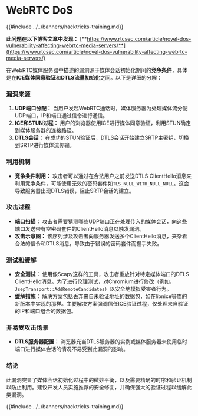# WebRTC DoS

{{#include ../../banners/hacktricks-training.md}}

**此问题在以下博客文章中发现：** [**https://www.rtcsec.com/article/novel-dos-vulnerability-affecting-webrtc-media-servers/**](https://www.rtcsec.com/article/novel-dos-vulnerability-affecting-webrtc-media-servers/)

在WebRTC媒体服务器中描述的漏洞源于媒体会话初始化期间的**竞争条件**，具体是在**ICE媒体同意验证**和**DTLS流量初始化**之间。以下是详细的分解：

### 漏洞来源

1. **UDP端口分配：** 当用户发起WebRTC通话时，媒体服务器为处理媒体流分配UDP端口，IP和端口通过信令进行通信。
2. **ICE和STUN过程：** 用户的浏览器使用ICE进行媒体同意验证，利用STUN确定到媒体服务器的连接路径。
3. **DTLS会话：** 在成功的STUN验证后，DTLS会话开始建立SRTP主密钥，切换到SRTP进行媒体流传输。

### 利用机制

- **竞争条件利用：** 攻击者可以通过在合法用户之前发送DTLS ClientHello消息来利用竞争条件，可能使用无效的密码套件如`TLS_NULL_WITH_NULL_NULL`。这会导致服务器出现DTLS错误，阻止SRTP会话的建立。

### 攻击过程

- **端口扫描：** 攻击者需要猜测哪些UDP端口正在处理传入的媒体会话，向这些端口发送带有空密码套件的ClientHello消息以触发漏洞。
- **攻击示意图：** 该序列涉及攻击者向服务器发送多个ClientHello消息，夹杂着合法的信令和DTLS消息，导致由于错误的密码套件而握手失败。

### 测试和缓解

- **安全测试：** 使用像Scapy这样的工具，攻击者重放针对特定媒体端口的DTLS ClientHello消息。为了进行伦理测试，对Chromium进行修改（例如，`JsepTransport::AddRemoteCandidates`）以安全地模拟受害者行为。
- **缓解措施：** 解决方案包括丢弃来自未验证地址的数据包，如在libnice等库的新版本中实现的那样。主要解决方案强调信任ICE验证过程，仅处理来自验证的IP和端口组合的数据包。

### 非易受攻击场景

- **DTLS服务器配置：** 浏览器充当DTLS服务器的实例或媒体服务器未使用临时端口进行媒体会话的情况不易受到此漏洞的影响。

### 结论

此漏洞突显了媒体会话初始化过程中的微妙平衡，以及需要精确的时序和验证机制以防止利用。建议开发人员实施推荐的安全修复，并确保强大的验证过程以缓解此类漏洞。

{{#include ../../banners/hacktricks-training.md}}
